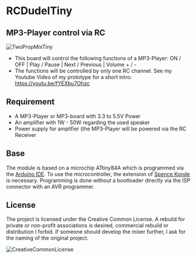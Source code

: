 # RCDudelTiny
## MP3-Player control via RC
![TwoPropMixTiny](https://marcostoffers.github.io/rc_dudel.png)

- This board will control the following functions of a MP3-Player: ON / OFF | Play / Pause | Next / Previous | Volume + / -
- The functions will be controlled by only one RC channel. See my Youtube Video of my prototype for a short intro: https://youtu.be/fYEXbu7Ohzc

## Requirement
- A MP3-Player or MP3-board with 3.3 to 5.5V Power
- An amplifier with 1W - 50W regarding the used speaker
- Power supply for amplifier (the MP3-Player will be powered via the RC Receiver

## Base
The module is based on a microchip ATtiny84A which is programmed via the [Arduino IDE](https://arduino.cc/). To use the microcontroller, the extension of [Spence Konde](https://github.com/SpenceKonde/ATTinyCore) is necessary. Programming is done without a bootloader directly via the ISP connector with an AVR programmer.

## License
The project is licensed under the Creative Common License. A rebuild for private or non-profit associations is desired, commercial rebuild or distribution I forbid. If someone should develop the mixer further, I ask for the naming of the original project.

![CreativeCommonLicense](https://marcostoffers.github.io/cc.png)
